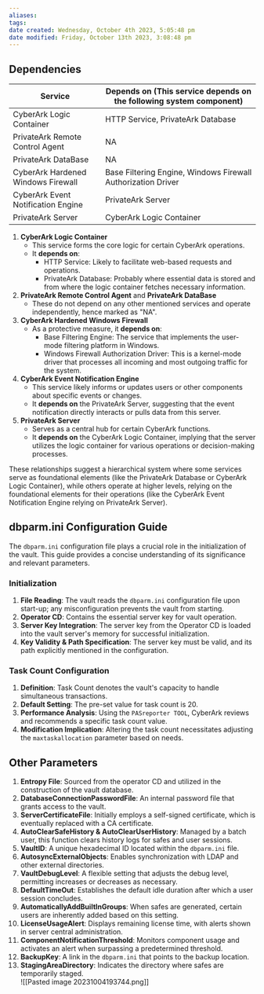 ```yaml
---
aliases: 
tags: 
date created: Wednesday, October 4th 2023, 5:05:48 pm
date modified: Friday, October 13th 2023, 3:08:48 pm
---
```


## Dependencies

| Service                                     | Depends on (This service depends on the following system component)                                                      |
|----------------------------------------------|-----------------------------------------------------------------|
| CyberArk Logic Container                     | HTTP Service, PrivateArk Database                               |
| PrivateArk Remote Control Agent              | NA                                                              |
| PrivateArk DataBase                          | NA                                                              |
| CyberArk Hardened Windows Firewall           | Base Filtering Engine, Windows Firewall Authorization Driver   |
| CyberArk Event Notification Engine           | PrivateArk Server                                          |
| PrivateArk Server                            | CyberArk Logic Container                                        |

1. **CyberArk Logic Container**
    - This service forms the core logic for certain CyberArk operations.
    - It **depends on**:
        - HTTP Service: Likely to facilitate web-based requests and operations.
        - PrivateArk Database: Probably where essential data is stored and from where the logic container fetches necessary information.
2. **PrivateArk Remote Control Agent** and **PrivateArk DataBase**
    - These do not depend on any other mentioned services and operate independently, hence marked as "NA".
3. **CyberArk Hardened Windows Firewall**
    - As a protective measure, it **depends on**:
        - Base Filtering Engine: The service that implements the user-mode filtering platform in Windows.
        - Windows Firewall Authorization Driver: This is a kernel-mode driver that processes all incoming and most outgoing traffic for the system.
4. **CyberArk Event Notification Engine**
    - This service likely informs or updates users or other components about specific events or changes.
    - It **depends on** the PrivateArk Server, suggesting that the event notification directly interacts or pulls data from this server.
5. **PrivateArk Server**
    - Serves as a central hub for certain CyberArk functions.
    - It **depends on** the CyberArk Logic Container, implying that the server utilizes the logic container for various operations or decision-making processes.

These relationships suggest a hierarchical system where some services serve as foundational elements (like the PrivateArk Database or CyberArk Logic Container), while others operate at higher levels, relying on the foundational elements for their operations (like the CyberArk Event Notification Engine relying on PrivateArk Server).

## dbparm.ini Configuration Guide

The `dbparm.ini` configuration file plays a crucial role in the initialization of the vault. This guide provides a concise understanding of its significance and relevant parameters.

### Initialization

1. **File Reading**: The vault reads the `dbparm.ini` configuration file upon start-up; any misconfiguration prevents the vault from starting.
2. **Operator CD**: Contains the essential server key for vault operation.
3. **Server Key Integration**: The server key from the Operator CD is loaded into the vault server's memory for successful initialization.
4. **Key Validity & Path Specification**: The server key must be valid, and its path explicitly mentioned in the configuration.

### Task Count Configuration

1. **Definition**: Task Count denotes the vault's capacity to handle simultaneous transactions.
2. **Default Setting**: The pre-set value for task count is 20.
3. **Performance Analysis**: Using the `PASreporter TOOL`, CyberArk reviews and recommends a specific task count value.
4. **Modification Implication**: Altering the task count necessitates adjusting the `maxtaskallocation` parameter based on needs.

## Other Parameters

1. **Entropy File**: Sourced from the operator CD and utilized in the construction of the vault database.
2. **DatabaseConnectionPasswordFile**: An internal password file that grants access to the vault.
3. **ServerCertificateFile**: Initially employs a self-signed certificate, which is eventually replaced with a CA certificate.
4. **AutoClearSafeHistory & AutoClearUserHistory**: Managed by a batch user, this function clears history logs for safes and user sessions.
5. **VaultID**: A unique hexadecimal ID located within the `dbparm.ini` file.
6. **AutosyncExternalObjects**: Enables synchronization with LDAP and other external directories.
7. **VaultDebugLevel**: A flexible setting that adjusts the debug level, permitting increases or decreases as necessary.
8. **DefaultTimeOut**: Establishes the default idle duration after which a user session concludes.
9. **AutomaticallyAddBuiltInGroups**: When safes are generated, certain users are inherently added based on this setting.
10. **LicenseUsageAlert**: Displays remaining license time, with alerts shown in server central administration.
11. **ComponentNotificationThreshold**: Monitors component usage and activates an alert when surpassing a predetermined threshold.
12. **BackupKey**: A link in the `dbparm.ini` that points to the backup location.
13. **StagingAreaDirectory**: Indicates the directory where safes are temporarily staged.  
![[Pasted image 20231004193744.png]]